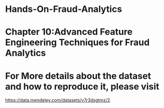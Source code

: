 # Hands-On-Fraud-Analytics 
# Chapter 10:Advanced Feature Engineering Techniques for Fraud Analytics

# For More details about the dataset and how to reproduce it, please visit
https://data.mendeley.com/datasets/v7r3dsgtmz/2
